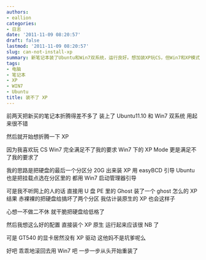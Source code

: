 ```yaml
---
authors:
- eallion
categories:
- 日志
date: '2011-11-09 08:20:57'
draft: false
lastmod: '2011-11-09 08:20:57'
slug: can-not-install-xp
summary: 新笔记本装了Ubuntu和Win7双系统，运行良好。想加装XP玩CS，但Win7和XP模式都不理想。尝试用U盘PE的Ghost安装XP导致分区损坏，干脆低格硬盘。发现GT540显卡没有XP驱动，无奈只能重装Win7。
tags:
- 电脑
- 笔记本
- XP
- WIN7
- Ubuntu
title: 装不了 XP
---
```


前两天把新买的笔记本折腾得差不多了
装上了 Ubuntu11.10 和 Win7 双系统
用起来很不错

然后就开始想折腾一下 XP

因为我喜欢玩 CS
Win7 完全满足不了我的要求
Win7 下的 XP Mode 更是满足不了我的要求了

我的思路是把硬盘的最后一个分区分 20G 出来装 XP
用 easyBCD 引导
Ubuntu 也是把挂载点选在分区里的
都用 Win7 启动管理器引导

可是我不听网上的人的话
直接用 U 盘 PE 里的 Ghost 装了一个 ghost 怎么的 XP
结果
赤裸裸的把硬盘给搞坏了两个分区
我估计装原生的 XP 也会这样子

心想一不做二不休
就干脆把硬盘给低格了

然后我想这么好的配置
直接装个 XP 原生
运行起来应该很 NB 了

可是 GT540 的显卡居然没有 XP 驱动
这他妈不是坑爹呢么

好吧
乖乖地滚回去用 Win7 吧
一步一步从头开始重装了